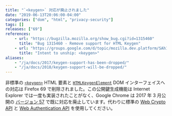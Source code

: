 ```yaml
---
title: "`<keygen>` 対応が廃止されました"
date: "2019-06-13T20:06:00-04:00"
categories: ["dom", "html", "privacy-security"]
tags: []
releases: ["69"]
references:
    - url: "https://bugzilla.mozilla.org/show_bug.cgi?id=1315460"
      title: "Bug 1315460 - Remove support for HTML Keygen"
    - url: "https://groups.google.com/d/topic/mozilla.dev.platform/SAh1b1R5lrY/discussion"
      title: "Intent to unship: <keygen>"
aliases:
    - "/ja/docs/2017/keygen-support-has-been-dropped/"
    - "/ja/docs/2018/keygen-support-will-be-dropped/"
---
```

非標準の [`<keygen>`](https://developer.mozilla.org/docs/Web/HTML/Element/keygen) HTML 要素と [`HTMLKeygenElement`](https://developer.mozilla.org/docs/Web/API/HTMLKeygenElement) DOM インターフェイスへの対応は Firefox 69 で削除されました。この公開鍵生成機能は Internet Explorer では一度も実装されたことがなく、Google Chrome は 2017 年 3 月公開の [バージョン 57](https://www.chromestatus.com/feature/5716060992962560) で既に対応を廃止しています。代わりに標準の [Web Crypto API](https://developer.mozilla.org/docs/Web/API/Web_Crypto_API) と [Web Authentication API](https://developer.mozilla.org/docs/Web/API/Web_Authentication_API) を使用してください。
